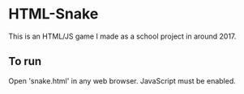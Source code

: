 # HTML-Snake
This is an HTML/JS game I made as a school project in around 2017.

## To run
Open 'snake.html' in any web browser. JavaScript must be enabled.
